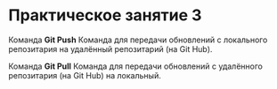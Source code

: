 # **Практическое занятие 3**

Команда **Git Push**
Команда для передачи обновлений с локального репозитария на удалённый репозитарий (на Git Hub).

Команда **Git Pull** 
Команда для передачи обновлений с удалённого репозитария (на Git Hub) на локальный.
